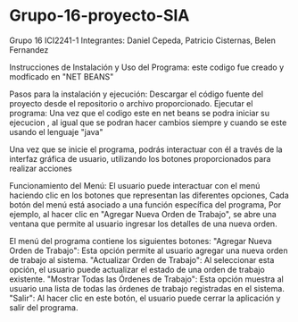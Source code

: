 # Grupo-16-proyecto-SIA
Grupo 16 ICI2241-1 
Integrantes: Daniel Cepeda, Patricio Cisternas, Belen Fernandez

Instrucciones de Instalación y Uso del Programa: este codigo fue creado y modficado en "NET BEANS" 

Pasos para la instalación y ejecución:
Descargar el código fuente del proyecto desde el repositorio o archivo proporcionado.
Ejecutar el programa:
Una vez que el codigo este en net beans se podra iniciar su ejecucion , al igual que se podran hacer cambios 
siempre y cuando se este usando el lenguaje "java"

Una vez que se inicie el programa, podrás interactuar con él a través de la interfaz gráfica de usuario,
utilizando los botones proporcionados para realizar acciones 

Funcionamiento del Menú:
El usuario puede interactuar con el menú haciendo clic en los botones que representan las diferentes opciones,
Cada botón del menú está asociado a una función específica del programa, Por ejemplo, al hacer clic en "Agregar Nueva Orden de Trabajo",
se abre una ventana que permite al usuario ingresar los detalles de una nueva orden.

El menú del programa contiene los siguientes botones:
"Agregar Nueva Orden de Trabajo":
Esta opción permite al usuario agregar una nueva orden de trabajo al sistema.
"Actualizar Orden de Trabajo":
Al seleccionar esta opción, el usuario puede actualizar el estado de una orden de trabajo existente.
"Mostrar Todas las Órdenes de Trabajo":
Esta opción muestra al usuario una lista de todas las órdenes de trabajo registradas en el sistema.
"Salir":
Al hacer clic en este botón, el usuario puede cerrar la aplicación y salir del programa.
